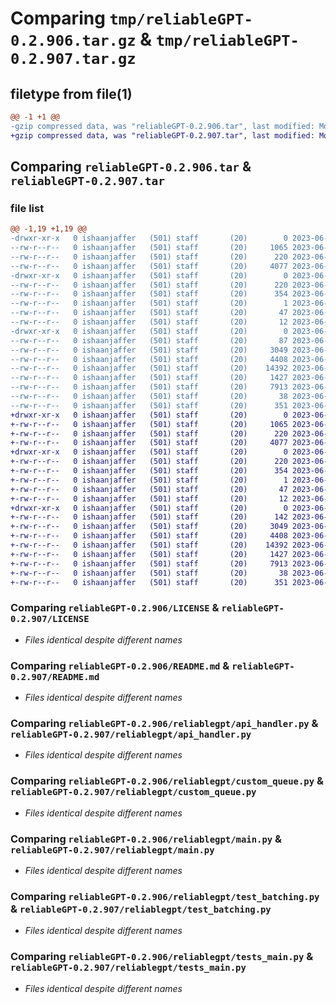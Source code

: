 # Comparing `tmp/reliableGPT-0.2.906.tar.gz` & `tmp/reliableGPT-0.2.907.tar.gz`

## filetype from file(1)

```diff
@@ -1 +1 @@
-gzip compressed data, was "reliableGPT-0.2.906.tar", last modified: Mon Jun 26 22:46:56 2023, max compression
+gzip compressed data, was "reliableGPT-0.2.907.tar", last modified: Mon Jun 26 22:51:21 2023, max compression
```

## Comparing `reliableGPT-0.2.906.tar` & `reliableGPT-0.2.907.tar`

### file list

```diff
@@ -1,19 +1,19 @@
-drwxr-xr-x   0 ishaanjaffer   (501) staff       (20)        0 2023-06-26 22:46:56.630522 reliableGPT-0.2.906/
--rw-r--r--   0 ishaanjaffer   (501) staff       (20)     1065 2023-06-20 20:42:37.000000 reliableGPT-0.2.906/LICENSE
--rw-r--r--   0 ishaanjaffer   (501) staff       (20)      220 2023-06-26 22:46:56.630421 reliableGPT-0.2.906/PKG-INFO
--rw-r--r--   0 ishaanjaffer   (501) staff       (20)     4077 2023-06-22 19:05:34.000000 reliableGPT-0.2.906/README.md
-drwxr-xr-x   0 ishaanjaffer   (501) staff       (20)        0 2023-06-26 22:46:56.629104 reliableGPT-0.2.906/reliableGPT.egg-info/
--rw-r--r--   0 ishaanjaffer   (501) staff       (20)      220 2023-06-26 22:46:56.000000 reliableGPT-0.2.906/reliableGPT.egg-info/PKG-INFO
--rw-r--r--   0 ishaanjaffer   (501) staff       (20)      354 2023-06-26 22:46:56.000000 reliableGPT-0.2.906/reliableGPT.egg-info/SOURCES.txt
--rw-r--r--   0 ishaanjaffer   (501) staff       (20)        1 2023-06-26 22:46:56.000000 reliableGPT-0.2.906/reliableGPT.egg-info/dependency_links.txt
--rw-r--r--   0 ishaanjaffer   (501) staff       (20)       47 2023-06-26 22:46:56.000000 reliableGPT-0.2.906/reliableGPT.egg-info/requires.txt
--rw-r--r--   0 ishaanjaffer   (501) staff       (20)       12 2023-06-26 22:46:56.000000 reliableGPT-0.2.906/reliableGPT.egg-info/top_level.txt
-drwxr-xr-x   0 ishaanjaffer   (501) staff       (20)        0 2023-06-26 22:46:56.630150 reliableGPT-0.2.906/reliablegpt/
--rw-r--r--   0 ishaanjaffer   (501) staff       (20)       87 2023-06-20 20:42:37.000000 reliableGPT-0.2.906/reliablegpt/__init__.py
--rw-r--r--   0 ishaanjaffer   (501) staff       (20)     3049 2023-06-26 22:46:08.000000 reliableGPT-0.2.906/reliablegpt/api_handler.py
--rw-r--r--   0 ishaanjaffer   (501) staff       (20)     4408 2023-06-26 22:46:07.000000 reliableGPT-0.2.906/reliablegpt/custom_queue.py
--rw-r--r--   0 ishaanjaffer   (501) staff       (20)    14392 2023-06-26 22:45:07.000000 reliableGPT-0.2.906/reliablegpt/main.py
--rw-r--r--   0 ishaanjaffer   (501) staff       (20)     1427 2023-06-26 22:46:47.000000 reliableGPT-0.2.906/reliablegpt/test_batching.py
--rw-r--r--   0 ishaanjaffer   (501) staff       (20)     7913 2023-06-26 21:45:29.000000 reliableGPT-0.2.906/reliablegpt/tests_main.py
--rw-r--r--   0 ishaanjaffer   (501) staff       (20)       38 2023-06-26 22:46:56.630562 reliableGPT-0.2.906/setup.cfg
--rw-r--r--   0 ishaanjaffer   (501) staff       (20)      351 2023-06-26 22:46:23.000000 reliableGPT-0.2.906/setup.py
+drwxr-xr-x   0 ishaanjaffer   (501) staff       (20)        0 2023-06-26 22:51:21.658309 reliableGPT-0.2.907/
+-rw-r--r--   0 ishaanjaffer   (501) staff       (20)     1065 2023-06-20 20:42:37.000000 reliableGPT-0.2.907/LICENSE
+-rw-r--r--   0 ishaanjaffer   (501) staff       (20)      220 2023-06-26 22:51:21.658208 reliableGPT-0.2.907/PKG-INFO
+-rw-r--r--   0 ishaanjaffer   (501) staff       (20)     4077 2023-06-22 19:05:34.000000 reliableGPT-0.2.907/README.md
+drwxr-xr-x   0 ishaanjaffer   (501) staff       (20)        0 2023-06-26 22:51:21.657421 reliableGPT-0.2.907/reliableGPT.egg-info/
+-rw-r--r--   0 ishaanjaffer   (501) staff       (20)      220 2023-06-26 22:51:21.000000 reliableGPT-0.2.907/reliableGPT.egg-info/PKG-INFO
+-rw-r--r--   0 ishaanjaffer   (501) staff       (20)      354 2023-06-26 22:51:21.000000 reliableGPT-0.2.907/reliableGPT.egg-info/SOURCES.txt
+-rw-r--r--   0 ishaanjaffer   (501) staff       (20)        1 2023-06-26 22:51:21.000000 reliableGPT-0.2.907/reliableGPT.egg-info/dependency_links.txt
+-rw-r--r--   0 ishaanjaffer   (501) staff       (20)       47 2023-06-26 22:51:21.000000 reliableGPT-0.2.907/reliableGPT.egg-info/requires.txt
+-rw-r--r--   0 ishaanjaffer   (501) staff       (20)       12 2023-06-26 22:51:21.000000 reliableGPT-0.2.907/reliableGPT.egg-info/top_level.txt
+drwxr-xr-x   0 ishaanjaffer   (501) staff       (20)        0 2023-06-26 22:51:21.658050 reliableGPT-0.2.907/reliablegpt/
+-rw-r--r--   0 ishaanjaffer   (501) staff       (20)      142 2023-06-26 22:50:20.000000 reliableGPT-0.2.907/reliablegpt/__init__.py
+-rw-r--r--   0 ishaanjaffer   (501) staff       (20)     3049 2023-06-26 22:46:08.000000 reliableGPT-0.2.907/reliablegpt/api_handler.py
+-rw-r--r--   0 ishaanjaffer   (501) staff       (20)     4408 2023-06-26 22:46:07.000000 reliableGPT-0.2.907/reliablegpt/custom_queue.py
+-rw-r--r--   0 ishaanjaffer   (501) staff       (20)    14392 2023-06-26 22:45:07.000000 reliableGPT-0.2.907/reliablegpt/main.py
+-rw-r--r--   0 ishaanjaffer   (501) staff       (20)     1427 2023-06-26 22:46:47.000000 reliableGPT-0.2.907/reliablegpt/test_batching.py
+-rw-r--r--   0 ishaanjaffer   (501) staff       (20)     7913 2023-06-26 21:45:29.000000 reliableGPT-0.2.907/reliablegpt/tests_main.py
+-rw-r--r--   0 ishaanjaffer   (501) staff       (20)       38 2023-06-26 22:51:21.658344 reliableGPT-0.2.907/setup.cfg
+-rw-r--r--   0 ishaanjaffer   (501) staff       (20)      351 2023-06-26 22:50:31.000000 reliableGPT-0.2.907/setup.py
```

### Comparing `reliableGPT-0.2.906/LICENSE` & `reliableGPT-0.2.907/LICENSE`

 * *Files identical despite different names*

### Comparing `reliableGPT-0.2.906/README.md` & `reliableGPT-0.2.907/README.md`

 * *Files identical despite different names*

### Comparing `reliableGPT-0.2.906/reliablegpt/api_handler.py` & `reliableGPT-0.2.907/reliablegpt/api_handler.py`

 * *Files identical despite different names*

### Comparing `reliableGPT-0.2.906/reliablegpt/custom_queue.py` & `reliableGPT-0.2.907/reliablegpt/custom_queue.py`

 * *Files identical despite different names*

### Comparing `reliableGPT-0.2.906/reliablegpt/main.py` & `reliableGPT-0.2.907/reliablegpt/main.py`

 * *Files identical despite different names*

### Comparing `reliableGPT-0.2.906/reliablegpt/test_batching.py` & `reliableGPT-0.2.907/reliablegpt/test_batching.py`

 * *Files identical despite different names*

### Comparing `reliableGPT-0.2.906/reliablegpt/tests_main.py` & `reliableGPT-0.2.907/reliablegpt/tests_main.py`

 * *Files identical despite different names*


